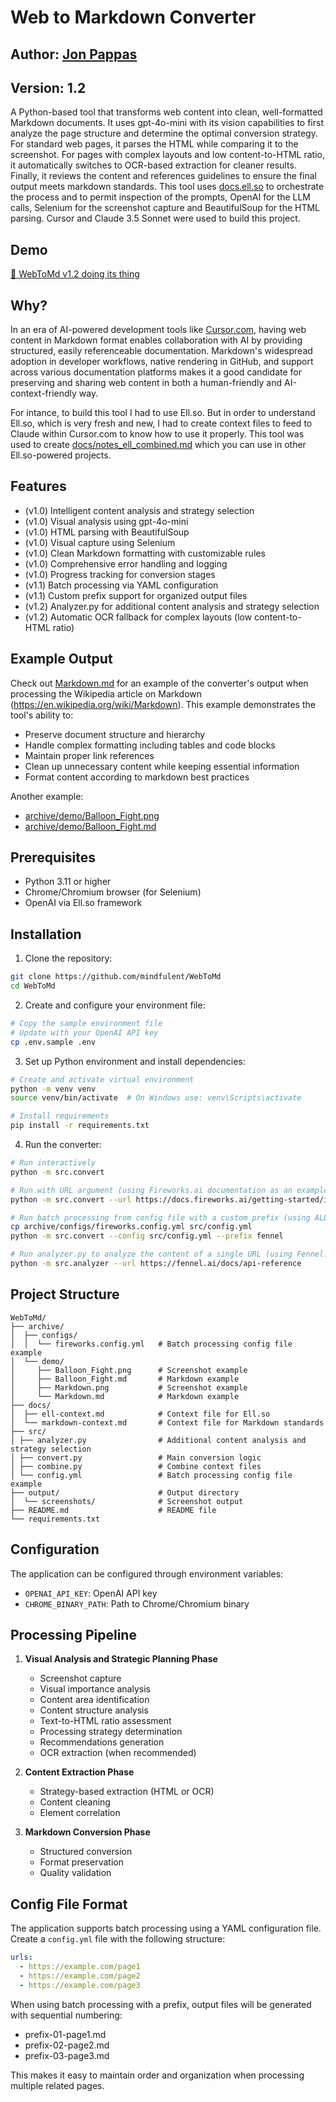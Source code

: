 # Web to Markdown Converter

## Author: [Jon Pappas](https://github.com/mindfulent)

## Version: 1.2

A Python-based tool that transforms web content into clean, well-formatted Markdown documents. It uses gpt-4o-mini with its vision capabilities to first analyze the page structure and determine the optimal conversion strategy. For standard web pages, it parses the HTML while comparing it to the screenshot. For pages with complex layouts and low content-to-HTML ratio, it automatically switches to OCR-based extraction for cleaner results. Finally, it reviews the content and references guidelines to ensure the final output meets markdown standards. This tool uses [docs.ell.so](https://docs.ell.so) to orchestrate the process and to permit inspection of the prompts, OpenAI for the LLM calls, Selenium for the screenshot capture and BeautifulSoup for the HTML parsing. Cursor and Claude 3.5 Sonnet were used to build this project.

## Demo

[🎥 WebToMd v1.2 doing its thing](https://www.youtube.com/watch?v=l5HwWBVMTvw)

## Why?

In an era of AI-powered development tools like [Cursor.com](https://cursor.sh), having web content in Markdown format enables collaboration with AI by providing structured, easily referenceable documentation. Markdown's widespread adoption in developer workflows, native rendering in GitHub, and support across various documentation platforms makes it a good candidate for preserving and sharing web content in both a human-friendly and AI-context-friendly way.

For intance, to build this tool I had to use Ell.so. But in order to understand Ell.so, which is very fresh and new, I had to create context files to feed to Claude within Cursor.com to know how to use it properly. This tool was used to create [docs/notes_ell_combined.md][ell-notes] which you can use in other Ell.so-powered projects.

[ell-notes]: https://github.com/mindfulent/WebToMd/blob/master/docs/notes_ell_combined.md

## Features

- (v1.0) Intelligent content analysis and strategy selection
- (v1.0) Visual analysis using gpt-4o-mini
- (v1.0) HTML parsing with BeautifulSoup
- (v1.0) Visual capture using Selenium
- (v1.0) Clean Markdown formatting with customizable rules
- (v1.0) Comprehensive error handling and logging
- (v1.0) Progress tracking for conversion stages
- (v1.1) Batch processing via YAML configuration
- (v1.1) Custom prefix support for organized output files
- (v1.2) Analyzer.py for additional content analysis and strategy selection
- (v1.2) Automatic OCR fallback for complex layouts (low content-to-HTML ratio)

## Example Output

Check out [Markdown.md](archive/demo/Markdown.md) for an example of the converter's output when processing the Wikipedia article on Markdown (<https://en.wikipedia.org/wiki/Markdown>). This example demonstrates the tool's ability to:

- Preserve document structure and hierarchy
- Handle complex formatting including tables and code blocks
- Maintain proper link references
- Clean up unnecessary content while keeping essential information
- Format content according to markdown best practices

Another example: 

 - [archive/demo/Balloon_Fight.png][balloon-png]
 - [archive/demo/Balloon_Fight.md][balloon-md]

[balloon-png]: archive/demo/Balloon_Fight.png
[balloon-md]: archive/demo/Balloon_Fight.md

## Prerequisites

- Python 3.11 or higher
- Chrome/Chromium browser (for Selenium)
- OpenAI via Ell.so framework

## Installation

1. Clone the repository:

```bash
git clone https://github.com/mindfulent/WebToMd
cd WebToMd
```

2. Create and configure your environment file:

```bash
# Copy the sample environment file
# Update with your OpenAI API key
cp .env.sample .env
```

3. Set up Python environment and install dependencies:

```bash
# Create and activate virtual environment
python -m venv venv
source venv/bin/activate  # On Windows use: venv\Scripts\activate

# Install requirements
pip install -r requirements.txt
```

4. Run the converter:
```bash
# Run interactively
python -m src.convert

# Run with URL argument (using Fireworks.ai documentation as an example)
python -m src.convert --url https://docs.fireworks.ai/getting-started/introduction 

# Run batch processing from config file with a custom prefix (using ALL of Fireworks.ai documentation as an example, 97 pages)
cp archive/configs/fireworks.config.yml src/config.yml
python -m src.convert --config src/config.yml --prefix fennel

# Run analyzer.py to analyze the content of a single URL (using Fennel.ai API as an example 7.34% text-to-HTML ratio)
python -m src.analyzer --url https://fennel.ai/docs/api-reference
```

## Project Structure

```text
WebToMd/
├── archive/
│  ├── configs/
│  │  └── fireworks.config.yml   # Batch processing config file example
│  └── demo/
│     ├── Balloon_Fight.png      # Screenshot example
│     ├── Balloon_Fight.md       # Markdown example   
│     ├── Markdown.png           # Screenshot example
│     └── Markdown.md            # Markdown example
├── docs/
│  ├── ell-context.md            # Context file for Ell.so
│  └── markdown-context.md       # Context file for Markdown standards
├── src/
│ ├── analyzer.py                # Additional content analysis and strategy selection
│ ├── convert.py                 # Main conversion logic
│ ├── combine.py                 # Combine context files
│ └── config.yml                 # Batch processing config file example
├── output/                      # Output directory
│  └── screenshots/              # Screenshot output
├── README.md                    # README file
└── requirements.txt
```

## Configuration

The application can be configured through environment variables:

- `OPENAI_API_KEY`: OpenAI API key
- `CHROME_BINARY_PATH`: Path to Chrome/Chromium binary

## Processing Pipeline

1. **Visual Analysis and Strategic Planning Phase**
   - Screenshot capture
   - Visual importance analysis
   - Content area identification
   - Content structure analysis
   - Text-to-HTML ratio assessment
   - Processing strategy determination
   - Recommendations generation   
   - OCR extraction (when recommended)

2. **Content Extraction Phase**
   - Strategy-based extraction (HTML or OCR)
   - Content cleaning
   - Element correlation

3. **Markdown Conversion Phase**
   - Structured conversion
   - Format preservation
   - Quality validation

## Config File Format

The application supports batch processing using a YAML configuration file. Create a `config.yml` file with the following structure:

```yaml
urls:
  - https://example.com/page1
  - https://example.com/page2
  - https://example.com/page3
```

When using batch processing with a prefix, output files will be generated with sequential numbering:

- prefix-01-page1.md
- prefix-02-page2.md
- prefix-03-page3.md

This makes it easy to maintain order and organization when processing multiple related pages.
